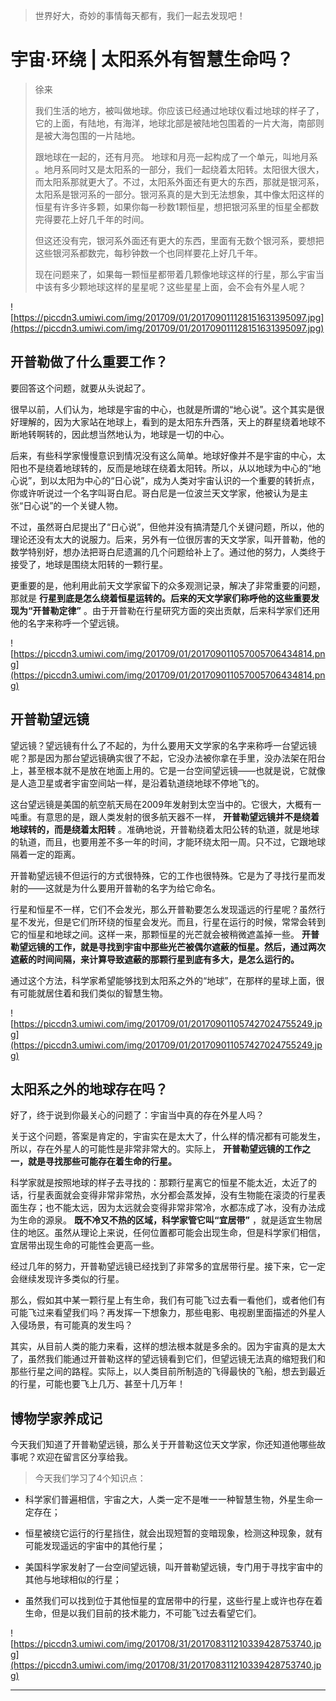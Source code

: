 > 世界好大，奇妙的事情每天都有，我们一起去发现吧！

# 宇宙·环绕 | 太阳系外有智慧生命吗？

> 徐来
> 
> 我们生活的地方，被叫做地球。你应该已经通过地球仪看过地球的样子了，它的上面，有陆地，有海洋，地球北部是被陆地包围着的一片大海，南部则是被大海包围的一片陆地。
> 
> 跟地球在一起的，还有月亮。 地球和月亮一起构成了一个单元，叫地月系 。地月系同时又是太阳系的一部分，我们一起绕着太阳转。太阳很大很大，而太阳系那就更大了。不过，太阳系外面还有更大的东西，那就是银河系，太阳系是银河系的一部分。银河系真的是大到无法想象，其中像太阳这样的恒星有许多许多颗，如果你每一秒数1颗恒星，想把银河系里的恒星全都数完得要花上好几千年的时间。
> 
> 但这还没有完，银河系外面还有更大的东西，里面有无数个银河系，要想把这些银河系都数完，每秒钟数一个也同样要花上好几千年。
> 
> 现在问题来了，如果每一颗恒星都带着几颗像地球这样的行星，那么宇宙当中该有多少颗地球这样的星星呢？这些星星上面，会不会有外星人呢？

![https://piccdn3.umiwi.com/img/201709/01/201709011128151631395097.jpg](https://piccdn3.umiwi.com/img/201709/01/201709011128151631395097.jpg)

## 开普勒做了什么重要工作？

要回答这个问题，就要从头说起了。

很早以前，人们认为，地球是宇宙的中心，也就是所谓的“地心说”。这个其实是很好理解的，因为大家站在地球上，看到的是太阳东升西落，天上的群星绕着地球不断地转啊转的，因此想当然地认为，地球是一切的中心。

后来，有些科学家慢慢意识到情况没有这么简单。地球好像并不是宇宙的中心，太阳也不是绕着地球转的，反而是地球在绕着太阳转。所以，从以地球为中心的“地心说”，到以太阳为中心的“日心说”，成为人类对宇宙认识的一个重要的转折点，你或许听说过一个名字叫哥白尼。哥白尼是一位波兰天文学家，他被认为是主张“日心说”的一个关键人物。

不过，虽然哥白尼提出了“日心说”，但他并没有搞清楚几个关键问题，所以，他的理论还没有太大的说服力。后来，另外有一位很厉害的天文学家，叫开普勒，他的数学特别好，想办法把哥白尼遗漏的几个问题给补上了。通过他的努力，人类终于接受了，地球是围绕太阳转的一颗行星。

更重要的是，他利用此前天文学家留下的众多观测记录，解决了非常重要的问题，那就是 **行星到底是怎么绕着恒星运转的。后来的天文学家们称呼他的这些重要发现为“开普勒定律”** 。由于开普勒在行星研究方面的突出贡献，后来科学家们还用他的名字来称呼一个望远镜。

![https://piccdn3.umiwi.com/img/201709/01/201709011057005706434814.png](https://piccdn3.umiwi.com/img/201709/01/201709011057005706434814.png)

## 开普勒望远镜

望远镜？望远镜有什么了不起的，为什么要用天文学家的名字来称呼一台望远镜呢？那是因为那台望远镜确实很了不起，它没办法被你拿在手里，没办法架在阳台上，甚至根本就不是放在地面上用的。它是一台空间望远镜——也就是说，它就像是人造卫星或者宇宙空间站一样，是沿着轨道绕地球不停地飞的。

这台望远镜是美国的航空航天局在2009年发射到太空当中的。它很大，大概有一吨重。有意思的是，跟人类发射的很多航天器不一样， **开普勒望远镜并不是绕着地球转的，而是绕着太阳转** 。准确地说，开普勒绕着太阳公转的轨道，就是地球的轨道，而且，也要用差不多一年的时间，才能环绕太阳一周。只不过，它跟地球隔着一定的距离。

开普勒望远镜不但运行的方式很特殊，它的工作也很特殊。它是为了寻找行星而发射的——这就是为什么要用开普勒的名字为给它命名。

行星和恒星不一样，它们不会发光，那么开普勒要怎么发现遥远的行星呢？虽然行星不发光，但是它们所环绕的恒星会发光。而且，行星在运行的时候，常常会转到它的恒星和地球之间。这样一来，那颗恒星的光芒就会被稍微遮盖掉一些。 **开普勒望远镜的工作，就是寻找到宇宙中那些光芒被偶尔遮蔽的恒星。然后，通过两次遮蔽的时间间隔，来计算导致遮蔽的那颗行星到底有多大，是怎么运行的。**

通过这个方法，科学家希望能够找到太阳系之外的“地球”，在那样的星球上面，很有可能就居住着和我们类似的智慧生物。

![https://piccdn3.umiwi.com/img/201709/01/201709011057427024755249.jpg](https://piccdn3.umiwi.com/img/201709/01/201709011057427024755249.jpg)

## 太阳系之外的地球存在吗？

好了，终于说到你最关心的问题了：宇宙当中真的存在外星人吗？

关于这个问题，答案是肯定的，宇宙实在是太大了，什么样的情况都有可能发生，所以，存在外星人的可能性是非常非常大的。实际上， **开普勒望远镜的工作之一，就是寻找那些可能存在着生命的行星。**

科学家就是按照地球的样子去寻找的：那颗行星离它的恒星不能太近，太近了的话，行星表面就会变得非常非常热，水分都会蒸发掉，没有生物能在滚烫的行星表面生存；也不能太远，因为太远就会变得非常非常冷，水都冻成了冰，没有办法成为生命的源泉。 **既不冷又不热的区域，科学家管它叫“宜居带”** ，就是适宜生物居住的地区。虽然从理论上来说，任何位置都可能会出现生命，但是科学家们相信，宜居带出现生命的可能性会更高一些。

经过几年的努力，开普勒望远镜已经找到了非常多的宜居带行星。接下来，它一定会继续发现许多类似的行星。

那么，假如其中某一颗行星上有生命，我们有可能飞过去看一看他们，或者他们有可能飞过来看望我们吗？再发挥一下想象力，那些电影、电视剧里面描述的外星人入侵场景，有可能真的发生吗？

其实，从目前人类的能力来看，这样的想法根本就是多余的。因为宇宙真的是太大了，虽然我们能通过开普勒这样的望远镜看到它们，但望远镜无法真的缩短我们和那些行星之间的路程。实际上，以人类目前所制造的飞得最快的飞船，想去到最近的行星，可能也要飞上几万、甚至十几万年！

## 博物学家养成记

今天我们知道了开普勒望远镜，那么关于开普勒这位天文学家，你还知道他哪些故事呢？欢迎在留言区分享给我。

> 今天我们学习了4个知识点：

* 科学家们普遍相信，宇宙之大，人类一定不是唯一一种智慧生物，外星生命一定存在；

* 恒星被绕它运行的行星挡住，就会出现短暂的变暗现象，检测这种现象，就有可能发现遥远的宇宙中的其他行星；

* 美国科学家发射了一台空间望远镜，叫开普勒望远镜，专门用于寻找宇宙中的其他与地球相似的行星；

* 虽然我们可以找到位于其他恒星的宜居带中的行星，这些行星上或许也存在着生命，但是以我们目前的技术能力，不可能飞过去看望它们。

![https://piccdn3.umiwi.com/img/201708/31/201708311210339428753740.jpg](https://piccdn3.umiwi.com/img/201708/31/201708311210339428753740.jpg)

---
